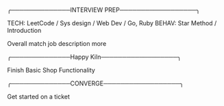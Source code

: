 ╭──────────────INTERVIEW PREP──────────────────╮

TECH: LeetCode / Sys design / Web Dev / Go, Ruby
BEHAV: Star Method / Introduction

Overall match job description more




╭──────────────Happy Kiln──────────────────╮

Finish Basic Shop Functionality










╭──────────────CONVERGE──────────────────╮

Get started on a ticket



